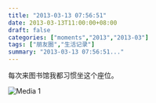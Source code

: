 ```yaml
---
title: "2013-03-13 07:56:51"
date: 2013-03-13T11:00:00+08:00
draft: false
categories: ["moments","2013","2013-03"]
tags: ["朋友圈","生活记录"]
summary: "2013-03-13 07:56:51..."
---
```


每次来图书馆我都习惯坐这个座位。

![Media 1](/Moments/photos/2013-03-13/201303130756510.jpg)
